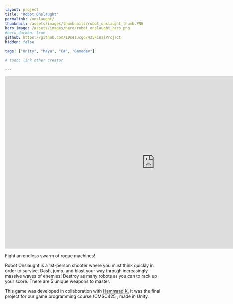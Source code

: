 ```yaml
---
layout: project
title: "Robot Onslaught"
permalink: /onslaught/
thumbnail: /assets/images/thumbnails/robot_onslaught_thumb.PNG
hero_image: /assets/images/hero/robot_onslaught_hero.png
#hero_darken: true
github: https://github.com/10se1ucgo/425FinalProject
hidden: false

tags: ["Unity", "Maya", "C#", "Gamedev"]

# todo: link other creator

---
```

<!-- 
<div class="video-container">
    <video controls name="media" class=".video-container">
        <source type="video/mp4" src="/assets/videos/RO_gameplay.mp4">
        Your browser does not support the video tag.
    </video>
</div>
-->
<div class="game-container">
    <iframe frameborder="0" src="https://itch.io/embed-upload/8693910?color=534e75" allowfullscreen="" width="960" height="555"><a href="https://evandeist.itch.io/robot-onslaught">Play Robot Onslaught on itch.io</a></iframe>
</div>

Fight an endless swarm of rogue machines! 

Robot Onslaught is a 1st-person shooter where you must think quickly in order to survive. Dash, jump, and blast your way through increasingly massive waves of enemies! Destroy as many robots as you can to rack up your score. There are 5 unique weapons to master.

This game was developed in collaboration with <a href="https://github.com/10se1ucgo">Hammaad K.</a>
It was the final project for our game programming course (CMSC425), made in Unity.